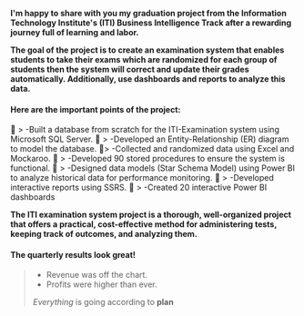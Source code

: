 **I'm happy to share with you my graduation project from the Information Technology Institute's (ITI) Business Intelligence Track after a rewarding journey full of learning and labor.**

**The goal of the project is to create an examination system that enables students to take their exams which are randomized for each group of students then the system will correct and update their grades automatically. Additionally, use dashboards and reports to analyze this data.**

#### Here are the important points of the project:
>
🔹 > -Built a database from scratch for the ITI-Examination system using Microsoft SQL Server.
🔹 > -Developed an Entity-Relationship (ER) diagram to model the database.
🔹> -Collected and randomized data using Excel and Mockaroo.
🔹 > -Developed 90 stored procedures to ensure the system is functional.
🔹 > -Designed data models (Star Schema Model) using Power BI to analyze historical data for performance monitoring.
🔹 > -Developed interactive reports using SSRS.
🔹 > -Created 20 interactive Power BI dashboards

**The ITI examination system project is a thorough, well-organized project that offers a practical, cost-effective method for administering tests, keeping track of outcomes, and analyzing them.**
 #### The quarterly results look great!
>
> - Revenue was off the chart.
> - Profits were higher than ever.
>
>  *Everything* is going according to **plan**
